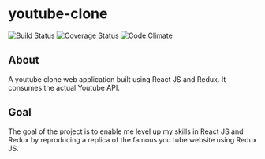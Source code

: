 # youtube-clone
[![Build Status](https://travis-ci.org/kasulani/youtube-clone.svg?branch=master)](https://travis-ci.org/kasulani/youtube-clone)
[![Coverage Status](https://coveralls.io/repos/github/kasulani/youtube-clone/badge.svg?branch=master)](https://coveralls.io/github/kasulani/youtube-clone?branch=master)
[![Code Climate](https://codeclimate.com/github/kasulani/youtube-clone.svg)](https://codeclimate.com/github/kasulani/youtube-clone)
## About
A youtube clone web application built using React JS and Redux. It consumes the actual Youtube API.
## Goal
The goal of the project is to enable me level up my skills in React JS and Redux by reproducing a replica of the famous you tube website using Redux JS.
